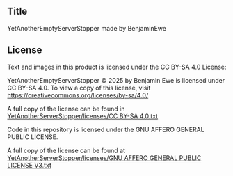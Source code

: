 ## Title
YetAnotherEmptyServerStopper made by BenjaminEwe
## License
Text and images in this product is licensed under the CC BY-SA 4.0 License:

YetAnotherEmptyServerStopper © 2025 by Benjamin Ewe is licensed under CC BY-SA 4.0. To view a copy of this license, visit https://creativecommons.org/licenses/by-sa/4.0/

A full copy of the license can be found in [YetAnotherServerStopper/licenses/CC BY-SA 4.0.txt](YetAnotherServerStopper/licenses/CC%20BY-SA%204.0.txt)


Code in this repository is licensed under the GNU AFFERO GENERAL PUBLIC LICENSE.

A full copy of the license can be found at [YetAnotherServerStopper/licenses/GNU AFFERO GENERAL PUBLIC LICENSE V3.txt](YetAnotherServerStopper/licenses/GNU%20AFFERO%20GENERAL%20PUBLIC%20LICENSE%20V3.txt)

